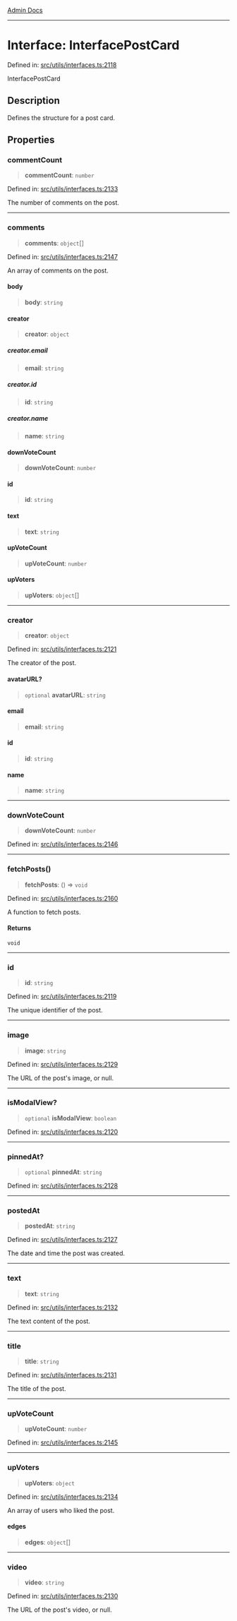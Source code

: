 [Admin Docs](/)

***

# Interface: InterfacePostCard

Defined in: [src/utils/interfaces.ts:2118](https://github.com/PalisadoesFoundation/talawa-admin/blob/main/src/utils/interfaces.ts#L2118)

InterfacePostCard

## Description

Defines the structure for a post card.

## Properties

### commentCount

> **commentCount**: `number`

Defined in: [src/utils/interfaces.ts:2133](https://github.com/PalisadoesFoundation/talawa-admin/blob/main/src/utils/interfaces.ts#L2133)

The number of comments on the post.

***

### comments

> **comments**: `object`[]

Defined in: [src/utils/interfaces.ts:2147](https://github.com/PalisadoesFoundation/talawa-admin/blob/main/src/utils/interfaces.ts#L2147)

An array of comments on the post.

#### body

> **body**: `string`

#### creator

> **creator**: `object`

##### creator.email

> **email**: `string`

##### creator.id

> **id**: `string`

##### creator.name

> **name**: `string`

#### downVoteCount

> **downVoteCount**: `number`

#### id

> **id**: `string`

#### text

> **text**: `string`

#### upVoteCount

> **upVoteCount**: `number`

#### upVoters

> **upVoters**: `object`[]

***

### creator

> **creator**: `object`

Defined in: [src/utils/interfaces.ts:2121](https://github.com/PalisadoesFoundation/talawa-admin/blob/main/src/utils/interfaces.ts#L2121)

The creator of the post.

#### avatarURL?

> `optional` **avatarURL**: `string`

#### email

> **email**: `string`

#### id

> **id**: `string`

#### name

> **name**: `string`

***

### downVoteCount

> **downVoteCount**: `number`

Defined in: [src/utils/interfaces.ts:2146](https://github.com/PalisadoesFoundation/talawa-admin/blob/main/src/utils/interfaces.ts#L2146)

***

### fetchPosts()

> **fetchPosts**: () => `void`

Defined in: [src/utils/interfaces.ts:2160](https://github.com/PalisadoesFoundation/talawa-admin/blob/main/src/utils/interfaces.ts#L2160)

A function to fetch posts.

#### Returns

`void`

***

### id

> **id**: `string`

Defined in: [src/utils/interfaces.ts:2119](https://github.com/PalisadoesFoundation/talawa-admin/blob/main/src/utils/interfaces.ts#L2119)

The unique identifier of the post.

***

### image

> **image**: `string`

Defined in: [src/utils/interfaces.ts:2129](https://github.com/PalisadoesFoundation/talawa-admin/blob/main/src/utils/interfaces.ts#L2129)

The URL of the post's image, or null.

***

### isModalView?

> `optional` **isModalView**: `boolean`

Defined in: [src/utils/interfaces.ts:2120](https://github.com/PalisadoesFoundation/talawa-admin/blob/main/src/utils/interfaces.ts#L2120)

***

### pinnedAt?

> `optional` **pinnedAt**: `string`

Defined in: [src/utils/interfaces.ts:2128](https://github.com/PalisadoesFoundation/talawa-admin/blob/main/src/utils/interfaces.ts#L2128)

***

### postedAt

> **postedAt**: `string`

Defined in: [src/utils/interfaces.ts:2127](https://github.com/PalisadoesFoundation/talawa-admin/blob/main/src/utils/interfaces.ts#L2127)

The date and time the post was created.

***

### text

> **text**: `string`

Defined in: [src/utils/interfaces.ts:2132](https://github.com/PalisadoesFoundation/talawa-admin/blob/main/src/utils/interfaces.ts#L2132)

The text content of the post.

***

### title

> **title**: `string`

Defined in: [src/utils/interfaces.ts:2131](https://github.com/PalisadoesFoundation/talawa-admin/blob/main/src/utils/interfaces.ts#L2131)

The title of the post.

***

### upVoteCount

> **upVoteCount**: `number`

Defined in: [src/utils/interfaces.ts:2145](https://github.com/PalisadoesFoundation/talawa-admin/blob/main/src/utils/interfaces.ts#L2145)

***

### upVoters

> **upVoters**: `object`

Defined in: [src/utils/interfaces.ts:2134](https://github.com/PalisadoesFoundation/talawa-admin/blob/main/src/utils/interfaces.ts#L2134)

An array of users who liked the post.

#### edges

> **edges**: `object`[]

***

### video

> **video**: `string`

Defined in: [src/utils/interfaces.ts:2130](https://github.com/PalisadoesFoundation/talawa-admin/blob/main/src/utils/interfaces.ts#L2130)

The URL of the post's video, or null.
